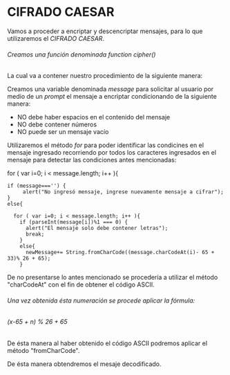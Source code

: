 
# CIFRADO CAESAR

Vamos a proceder a encriptar y descencriptar mensajes, para lo que utilizaremos el *CIFRADO CAESAR*.

###### *Creamos una función denominada function cipher()*

La cual va a contener nuestro procedimiento de la siguiente manera:

Creamos una variable denominada *message* para solicitar al usuario por medio de un *prompt* el mensaje a encriptar condicionando de la siguiente manera:

* NO debe haber espacios en el contenido del mensaje
* NO debe contener números
* NO puede ser un mensaje vacío

Utilizaremos el método *for* para poder identificar las condicines en el mensaje ingresado recorriendo por todos los caracteres ingresados en el mensaje para detectar las condiciones antes mencionadas:

  for ( var i=0; i < message.length; i++ ){

    if (message==='') {
         alert("No ingresó mensaje, ingrese nuevamente mensaje a cifrar");
    }
    else{

      for ( var i=0; i < message.length; i++ ){
        if (parseInt(message[i])%1 === 0) {
          alert("El mensaje solo debe contener letras");
          break;
        }
        else{
          newMessage+= String.fromCharCode((message.charCodeAt(i)- 65 + 33)% 26 + 65);
        }

De no presentarse lo antes mencionado se procedería a utilizar el método "charCodeAt" con el fin de obtener el código ASCII.

###### Una vez obtenida ésta numeración se procede aplicar la fórmula:
###### (x-65 + n) % 26 + 65

De ésta manera al haber obtenido el código ASCII podremos aplicar el método "fromCharCode".

De ésta manera obtendremos el mesaje decodificado.
